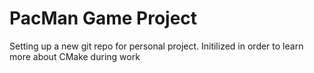 # PacMan Game Project

Setting up a new git repo for personal project. Initilized in order to learn more about CMake during work
